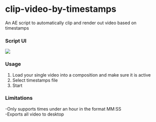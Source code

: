 # clip-video-by-timestamps
 An AE script to automatically clip and render out video based on timestamps

### Script UI
<img src="https://i.imgur.com/5GzJQd5.png" />

### Usage
1) Load your single video into a composition and make sure it is active<br>
2) Select timestamps file<br>
3) Start

### Limitations
-Only supports times under an hour in the format MM:SS<br>
-Exports all video to desktop
